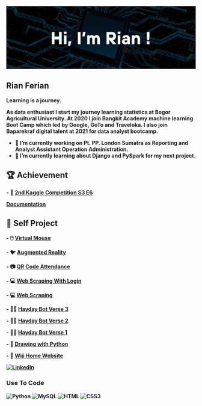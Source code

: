 <img src="https://github.com/RianFerian/rianferian/blob/main/Rian%20Profile.jpg">

## Rian Ferian

<b>Learning is a journey.<b>

As data enthusiast I start my journey learning statistics at Bogor Agricultural University. At 2020 I join Bangkit Academy machine learning Boot Camp which led by Google, GoTo and Traveloka. 
I also join Baparekraf digital talent at 2021 for data analyst bootcamp.

- 🔭 I’m currently working on Pt. PP. London Sumatra as Reporting and Analyst Assistant Operation Administration.
- 🌱 I’m currently learning about Django and PySpark for my next project.

## 🏆 Achievement

<p>- 🥈 <strong><a href="https://www.kaggle.com/competitions/playground-series-s3e6/leaderboard?tab=public">2nd Kaggle Competition S3 E6</a></strong></p>
<p><a href="https://www.linkedin.com/posts/rian-ferian_kaggle-s3e6-solution-activity-7034855270157598720-r5Xb?utm_source=share&utm_medium=member_desktop"> Documentation</a></p>

## 🚀 Self Project

<p>- 🖱️ <a href="https://www.linkedin.com/posts/rian-ferian_touchscreen-this-is-touchless-this-project-activity-7151168575196565504-aAFo?utm_source=share&utm_medium=member_desktop"> Virtual Mouse</a></p>
<p>- 🐦 <a href="https://www.linkedin.com/posts/rian-ferian_green-screen-this-is-augmented-reality-activity-7119641655204352000-R_l2?utm_source=share&utm_medium=member_desktop"> Augmented Reality</a></p>
<p>- 📷 <a href="https://www.linkedin.com/posts/rian-ferian_qr-code-for-attendance-in-the-covid-era-activity-7116402296019681280-cPr1?utm_source=share&utm_medium=member_desktop"> QR Code Attendance</a></p>
<p>- 💻 <a href="https://www.linkedin.com/posts/rian-ferian_python-automation-webscraping-activity-7052192434872614912-DRlM?utm_source=share&utm_medium=member_desktop"> Web Scraping With Login</a></p>
<p>- 💻 <a href="https://www.linkedin.com/posts/rian-ferian_python-automation-activity-7006884197764132864--QcY?utm_source=share&utm_medium=member_desktop"> Web Scraping</a></p>
<p>- 🧑‍🌾 <a href="https://www.linkedin.com/posts/rian-ferian_hay-day-automation-with-python-combining-activity-6963091811749834752-tRQp?utm_source=share&utm_medium=member_desktop"> Hayday Bot Verse 3</a></p>
<p>- 🧑‍🌾 <a href="https://www.linkedin.com/posts/rian-ferian_using-the-same-template-matching-concept-activity-6962234098681618432--E4f?utm_source=share&utm_medium=member_desktop"> Hayday Bot Verse 2</a></p>
<p>- 🧑‍🌾 <a href="https://www.linkedin.com/posts/rian-ferian_finished-my-machine-learning-project-developing-activity-6961674548421296129-2Vjo?utm_source=share&utm_medium=member_desktop"> Hayday Bot Verse 1</a></p>
<p>- 🍺 <a href="https://www.linkedin.com/posts/rian-ferian_drawing-with-python-using-pysketch-for-activity-6957595697437130752-t1o3?utm_source=share&utm_medium=member_desktop"> Drawing with Python</a></p>
<p>- 🥕 <a href="https://www.linkedin.com/posts/rian-ferian_html-css-javascript-activity-6955426131067965441-i00l?utm_source=share&utm_medium=member_desktop"> Wiji Home Website</a></p>

[![LinkedIn](https://img.shields.io/badge/linkedin-%230077B5.svg?style=for-the-badge&logo=linkedin&logoColor=white)](https://www.linkedin.com/in/rian-ferian/)

### Use To Code

![Python](https://img.shields.io/badge/-Python-FFE052?style=for-the-badge&logo=Python)
![MySQL](https://img.shields.io/badge/-MySQL-black?style=for-the-badge&logo=mysql)
![HTML](https://img.shields.io/badge/HTML5-E34F26?style=for-the-badge&logo=html5&logoColor=white)
![CSS3](https://img.shields.io/badge/CSS3-1572B6?style=for-the-badge&logo=css3&logoColor=white)

<!--
**RianFerian/rianferian** is a ✨ _special_ ✨ repository because its `README.md` (this file) appears on your GitHub profile.

Here are some ideas to get you started:

- 🔭 I’m currently working on ...
- 🌱 I’m currently learning ...
- 👯 I’m looking to collaborate on ...
- 🤔 I’m looking for help with ...
- 💬 Ask me about ...
- 📫 How to reach me: ...
- 😄 Pronouns: ...
- ⚡ Fun fact: ...
-->
